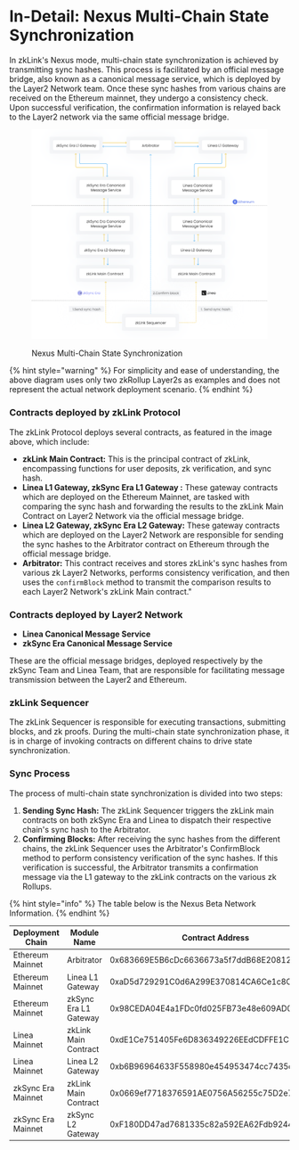# In-Detail: Nexus Multi-Chain State Synchronization

In zkLink's Nexus mode, multi-chain state synchronization is achieved by transmitting sync hashes. This process is facilitated by an official message bridge, also known as a canonical message service, which is deployed by the Layer2 Network team. Once these sync hashes from various chains are received on the Ethereum mainnet, they undergo a consistency check. Upon successful verification, the confirmation information is relayed back to the Layer2 network via the same official message bridge.

<figure><img src="../../../.gitbook/assets/Img14 (3).png" alt="Nexus Multi-Chain State Synchronization"><figcaption><p>Nexus Multi-Chain State Synchronization</p></figcaption></figure>

{% hint style="warning" %}
For simplicity and ease of understanding, the above diagram uses only two zkRollup Layer2s as examples and does not represent the actual network deployment scenario.
{% endhint %}

### Contracts deployed by zkLink Protocol

The zkLink Protocol deploys several contracts, as featured in the image above, which include:

* **zkLink Main Contract:** This is the principal contract of zkLink, encompassing functions for user deposits, zk verification, and sync hash.
* **Linea L1 Gateway, zkSync Era L1 Gateway :** These gateway contracts which are deployed on the Ethereum Mainnet, are tasked with comparing the sync hash and forwarding the results to the zkLink Main Contract on Layer2 Network via the official message bridge.
* **Linea L2 Gateway, zkSync Era L2 Gateway:** These gateway contracts which are deployed on the Layer2 Network are responsible for sending the sync hashes to the Arbitrator contract on Ethereum through the official message bridge.
* **Arbitrator:** This contract receives and stores zkLink's sync hashes from various zk Layer2 Networks, performs consistency verification, and then uses the `confirmBlock` method to transmit the comparison results to each Layer2 Network's zkLink Main contract."

### Contracts deployed by Layer2 Network

* **Linea Canonical Message Service**
* **zkSync Era Canonical Message Service**

These are the official message bridges, deployed respectively by the zkSync Team and Linea Team, that are responsible for facilitating message transmission between the Layer2 and Ethereum.

### zkLink Sequencer

The zkLink Sequencer is responsible for executing transactions, submitting blocks, and zk proofs. During the multi-chain state synchronization phase, it is in charge of invoking contracts on different chains to drive state synchronization.

### Sync Process

The process of multi-chain state synchronization is divided into two steps:

1. **Sending Sync Hash:** The zkLink Sequencer triggers the zkLink main contracts on both zkSync Era and Linea to dispatch their respective chain's sync hash to the Arbitrator.
2. **Confirming Blocks:** After receiving the sync hashes from the different chains, the zkLink Sequencer uses the Arbitrator's ConfirmBlock method to perform consistency verification of the sync hashes. If this verification is successful, the Arbitrator transmits a confirmation message via the L1 gateway to the zkLink contracts on the various zk Rollups.



{% hint style="info" %}
The table below is the Nexus Beta Network Information.
{% endhint %}

| Deployment Chain   | Module Name           | Contract Address                           |
| ------------------ | --------------------- | ------------------------------------------ |
| Ethereum Mainnet   | Arbitrator            | 0x683669E5B6cDc6636673a5f7ddB68E20812216F5 |
| Ethereum Mainnet   | Linea L1 Gateway      | 0xaD5d729291C0d6A299E370814CA6Ce1c8C25b51c |
| Ethereum Mainnet   | zkSync Era L1 Gateway | 0x98CEDA04E4a1FDc0fd025FB73e48e609AD00673B |
| Linea Mainnet      | zkLink Main Contract  | 0xdE1Ce751405Fe6D836349226EEdCDFFE1C3BE269 |
| Linea Mainnet      | Linea L2 Gateway      | 0xb6B96964633F558980e454953474cc7435c3D78B |
| zkSync Era Mainnet | zkLink Main Contract  | 0x0669ef7718376591AE0756A56255c75D2e712d87 |
| zkSync Era Mainnet | zkSync L2 Gateway     | 0xF180DD47ad7681335c82a592EA62Fdb92446F300 |

